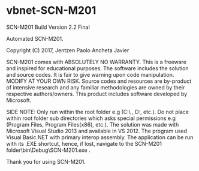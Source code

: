 # vbnet-SCN-M201

SCN-M201
Build Version 2.2 Final

Automated SCN-M201.

Copyright (C) 2017, Jentzen Paolo Ancheta Javier

SCN-M201 comes with ABSOLUTELY NO WARRANTY.
This is a freeware and inspired for educational purposes.
The software includes the solution and source codes. It is fair to give warning upon code manipulation. MODIFY AT YOUR OWN RISK.
Source codes and resources are by-product of intensive research and any familiar methodologies are owned by their respective 
authors/owners.
This product includes software developed by Microsoft.

SIDE NOTE:
Only run within the root folder e.g (C:\ , D:\, etc.).
Do not place within root folder sub directories which asks special permissions e.g (Program Files, Program Files(x86), etc.).
The solution was made with Microsoft Visual Studio 2013 and available in VS 2012. The program used Visual Basic.NET with 
primary interop assembly. The application can be run with its .EXE shortcut, hence, if lost, navigate to the 
SCN-M201 folder\bin\Debug\SCN-M201.exe .

Thank you for using SCN-M201.
